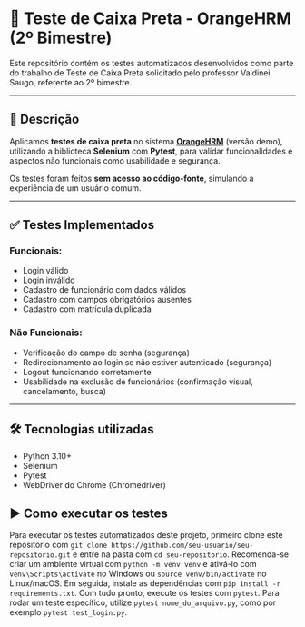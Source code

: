 # 🧪 Teste de Caixa Preta - OrangeHRM (2º Bimestre)

Este repositório contém os testes automatizados desenvolvidos como parte do trabalho de Teste de Caixa Preta solicitado pelo professor Valdinei Saugo, referente ao 2º bimestre.

---

## 📌 Descrição

Aplicamos **testes de caixa preta** no sistema **[OrangeHRM](https://opensource-demo.orangehrmlive.com/)** (versão demo), utilizando a biblioteca **Selenium** com **Pytest**, para validar funcionalidades e aspectos não funcionais como usabilidade e segurança.

Os testes foram feitos **sem acesso ao código-fonte**, simulando a experiência de um usuário comum.

---

## ✅ Testes Implementados

### Funcionais:
- Login válido
- Login inválido
- Cadastro de funcionário com dados válidos
- Cadastro com campos obrigatórios ausentes
- Cadastro com matrícula duplicada

### Não Funcionais:
- Verificação do campo de senha (segurança)
- Redirecionamento ao login se não estiver autenticado (segurança)
- Logout funcionando corretamente
- Usabilidade na exclusão de funcionários (confirmação visual, cancelamento, busca)

---

## 🛠️ Tecnologias utilizadas

- Python 3.10+
- Selenium
- Pytest
- WebDriver do Chrome (Chromedriver)

## ▶️ Como executar os testes

Para executar os testes automatizados deste projeto, primeiro clone este repositório com `git clone https://github.com/seu-usuario/seu-repositorio.git` e entre na pasta com `cd seu-repositorio`. Recomenda-se criar um ambiente virtual com `python -m venv venv` e ativá-lo com `venv\Scripts\activate` no Windows ou `source venv/bin/activate` no Linux/macOS. Em seguida, instale as dependências com `pip install -r requirements.txt`. Com tudo pronto, execute os testes com `pytest`. Para rodar um teste específico, utilize `pytest nome_do_arquivo.py`, como por exemplo `pytest test_login.py`.


